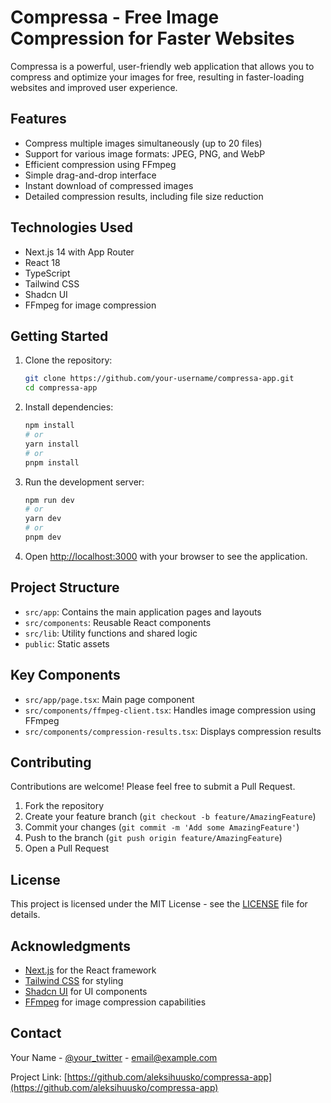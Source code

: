 # Compressa - Free Image Compression for Faster Websites

Compressa is a powerful, user-friendly web application that allows you to compress and optimize your images for free, resulting in faster-loading websites and improved user experience.

## Features

- Compress multiple images simultaneously (up to 20 files)
- Support for various image formats: JPEG, PNG, and WebP
- Efficient compression using FFmpeg
- Simple drag-and-drop interface
- Instant download of compressed images
- Detailed compression results, including file size reduction

## Technologies Used

- Next.js 14 with App Router
- React 18
- TypeScript
- Tailwind CSS
- Shadcn UI
- FFmpeg for image compression

## Getting Started

1. Clone the repository:

   ```bash
   git clone https://github.com/your-username/compressa-app.git
   cd compressa-app
   ```

2. Install dependencies:

   ```bash
   npm install
   # or
   yarn install
   # or
   pnpm install
   ```

3. Run the development server:

   ```bash
   npm run dev
   # or
   yarn dev
   # or
   pnpm dev
   ```

4. Open [http://localhost:3000](http://localhost:3000) with your browser to see the application.

## Project Structure

- `src/app`: Contains the main application pages and layouts
- `src/components`: Reusable React components
- `src/lib`: Utility functions and shared logic
- `public`: Static assets

## Key Components

- `src/app/page.tsx`: Main page component
- `src/components/ffmpeg-client.tsx`: Handles image compression using FFmpeg
- `src/components/compression-results.tsx`: Displays compression results

## Contributing

Contributions are welcome! Please feel free to submit a Pull Request.

1. Fork the repository
2. Create your feature branch (`git checkout -b feature/AmazingFeature`)
3. Commit your changes (`git commit -m 'Add some AmazingFeature'`)
4. Push to the branch (`git push origin feature/AmazingFeature`)
5. Open a Pull Request

## License

This project is licensed under the MIT License - see the [LICENSE](LICENSE) file for details.

## Acknowledgments

- [Next.js](https://nextjs.org/) for the React framework
- [Tailwind CSS](https://tailwindcss.com/) for styling
- [Shadcn UI](https://ui.shadcn.com/) for UI components
- [FFmpeg](https://ffmpeg.org/) for image compression capabilities

## Contact

Your Name - [@your_twitter](https://twitter.com/your_twitter) - email@example.com

Project Link: [https://github.com/aleksihuusko/compressa-app](https://github.com/aleksihuusko/compressa-app)
